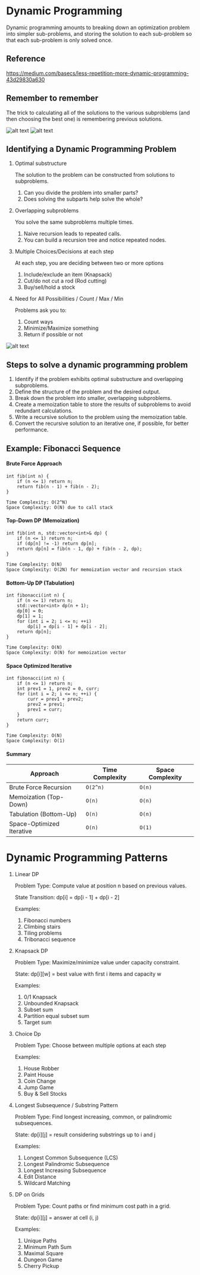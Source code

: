 # Dynamic Programming

Dynamic programming amounts to breaking down an optimization problem into simpler sub-problems, and storing the solution to each sub-problem so that each sub-problem is only solved once.

## Reference

https://medium.com/basecs/less-repetition-more-dynamic-programming-43d29830a630

## Remember to remember

The trick to calculating all of the solutions to the various subproblems (and then choosing the best one) is remembering previous solutions.

![alt text](./Misc/image.png)
![alt text](./Misc/image-1.png)

## Identifying a Dynamic Programming Problem

1. Optimal substructure

    The solution to the problem can be constructed from solutions to subproblems.

    1. Can you divide the problem into smaller parts?
    2. Does solving the subparts help solve the whole?

2. Overlapping subproblems

    You solve the same subproblems multiple times.

    1. Naive recursion leads to repeated calls.
    2. You can build a recursion tree and notice repeated nodes.

3. Multiple Choices/Decisions at each step

    At each step, you are deciding between two or more options

    1. Include/exclude an item (Knapsack)
    2. Cut/do not cut a rod (Rod cutting)
    3. Buy/sell/hold a stock

4.  Need for All Possibilities / Count / Max / Min
    
    Problems ask you to:
    1. Count ways
    2. Minimize/Maximize something
    3. Return if possible or not

![alt text](./Misc/image3.png)

## Steps to solve a dynamic programming problem

1. Identify if the problem exhibits optimal substructure and overlapping subproblems.
2. Define the structure of the problem and the desired output.
3. Break down the problem into smaller, overlapping subproblems.
4. Create a memoization table to store the results of subproblems to avoid redundant calculations.
5. Write a recursive solution to the problem using the memoization table.
6. Convert the recursive solution to an iterative one, if possible, for better performance.

## Example: Fibonacci Sequence

#### Brute Force Approach

```
int fib(int n) {
    if (n <= 1) return n;
    return fib(n - 1) + fib(n - 2);
}

Time Complexity: O(2^N)
Space Complexity: O(N) due to call stack
```

#### Top-Down DP (Memoization)

```
int fib(int n, std::vector<int>& dp) {
    if (n <= 1) return n;
    if (dp[n] != -1) return dp[n];
    return dp[n] = fib(n - 1, dp) + fib(n - 2, dp);
}

Time Complexity: O(N)
Space Complexity: O(2N) for memoization vector and recursion stack
```

#### Bottom-Up DP (Tabulation)
```
int fibonacci(int n) {
    if (n <= 1) return n;
    std::vector<int> dp(n + 1);
    dp[0] = 0;
    dp[1] = 1;
    for (int i = 2; i <= n; ++i)
        dp[i] = dp[i - 1] + dp[i - 2];
    return dp[n];
}

Time Complexity: O(N)
Space Complexity: O(N) for memoization vector
```

#### Space Optimized Iterative

```
int fibonacci(int n) {
    if (n <= 1) return n;
    int prev1 = 1, prev2 = 0, curr;
    for (int i = 2; i <= n; ++i) {
        curr = prev1 + prev2;
        prev2 = prev1;
        prev1 = curr;
    }
    return curr;
}

Time Complexity: O(N)
Space Complexity: O(1)
```

#### Summary

| Approach                  | Time Complexity | Space Complexity |
| ------------------------- | --------------- | ---------------- |
| Brute Force Recursion     | `O(2^n)`        | `O(n)`           |
| Memoization (Top-Down)    | `O(n)`          | `O(n)`           |
| Tabulation (Bottom-Up)    | `O(n)`          | `O(n)`           |
| Space-Optimized Iterative | `O(n)`          | `O(1)`           |


# Dynamic Programming Patterns

1. Linear DP

    Problem Type: Compute value at position n based on previous values.

    State Transition: dp[i] = dp[i - 1] + dp[i - 2]
    
    Examples:
    1. Fibonacci numbers
    2. Climbing stairs
    3. Tiling problems
    4. Tribonacci sequence

2. Knapsack DP

    Problem Type: Maximize/minimize value under capacity constraint.

    State: dp[i][w] = best value with first i items and capacity w

    Examples:
    1. 0/1 Knapsack
    2. Unbounded Knapsack
    3. Subset sum
    4. Partition equal subset sum
    5. Target sum

3. Choice Dp
    
    Problem Type: Choose between multiple options at each step
    
    Examples:
    1. House Robber
    2. Paint House
    3. Coin Change
    4. Jump Game
    5. Buy & Sell Stocks

4. Longest Subsequence / Substring Pattern

    Problem Type: Find longest increasing, common, or palindromic subsequences.
    
    State: dp[i][j] = result considering substrings up to i and j
    
    Examples:
    1. Longest Common Subsequence (LCS)
    2. Longest Palindromic Subsequence
    3. Longest Increasing Subsequence
    4. Edit Distance
    5. Wildcard Matching

5. DP on Grids

    Problem Type: Count paths or find minimum cost path in a grid.
    
    State: dp[i][j] = answer at cell (i, j)
    
    Examples:
    1. Unique Paths
    2. Minimum Path Sum
    3. Maximal Square
    4. Dungeon Game
    5. Cherry Pickup